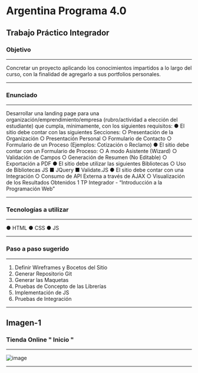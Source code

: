 # Argentina Programa 4.0

## Trabajo Práctico Integrador


### Objetivo

--- 

Concretar un proyecto aplicando los conocimientos impartidos a lo largo del curso, con la
finalidad de agregarlo a sus portfolios personales.

--- 

### Enunciado

--- 

Desarrollar una landing page para una organización/emprendimiento/empresa
(rubro/actividad a elección del estudiante) que cumpla, mínimamente, con los siguientes
requisitos:
● El sitio debe contar con las siguientes Secciones:
○ Presentación de la Organización
○ Presentación Personal
○ Formulario de Contacto
○ Formulario de un Proceso (Ejemplos: Cotización o Reclamo)
● El sitio debe contar con un Formulario de Proceso:
○ A modo Asistente (Wizard)
○ Validación de Campos
○ Generación de Resumen (No Editable)
○ Exportación a PDF
● El sitio debe utilizar las siguientes Bibliotecas
○ Uso de Bibliotecas JS
■ JQuery
■ Validate.JS
● El sitio debe contar con una Integración
○ Consumo de API Externa a través de AJAX
○ Visualización de los Resultados Obtenidos
1
TP Integrador - “Introducción a la Programación Web”

--- 

### Tecnologías a utilizar

--- 

● HTML
● CSS
● JS

--- 

### Paso a paso sugerido

--- 

1) Definir Wireframes y Bocetos del Sitio
2) Generar Repositorio Git
3) Generar las Maquetas
4) Pruebas de Concepto de las Librerías
5) Implementación de JS
6) Pruebas de Integración

--- 

## Imagen-1         

### Tienda Online " Inicio "
--- 

![image](https://github.com/gastonloco/Tenda-Online---Dashboard/blob/main/images/imagen1.png)

--- 
<br>


